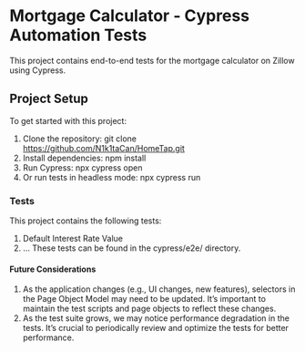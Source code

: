 # Mortgage Calculator - Cypress Automation Tests

This project contains end-to-end tests for the mortgage calculator on Zillow using Cypress.

## Project Setup

To get started with this project:

1. Clone the repository:
   git clone https://github.com/N1k1taCan/HomeTap.git
2. Install dependencies: 
   npm install
3. Run Cypress: 
   npx cypress open
4. Or run tests in headless mode: 
   npx cypress run

### Tests
This project contains the following tests:

1. Default Interest Rate Value
2. ...
These tests can be found in the cypress/e2e/ directory.

#### Future Considerations

1.  As the application changes (e.g., UI changes, new features), selectors in the Page Object Model may need to be updated. It’s important to maintain the test scripts and page objects to reflect these changes.
2. As the test suite grows, we may notice performance degradation in the tests. It’s crucial to periodically review and optimize the tests for better performance.